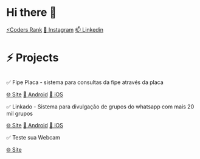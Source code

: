 # Hi there 👋


<a href="https://profile.codersrank.io/user/devguerra">⚡Coders Rank</a>
<a href="https://instagram.com/dev_guerra">👯 Instagram</a>
<a href="https://www.linkedin.com/in/umroberto/">📫 Linkedin</a>


# <p>⚡ Projects</p>
<p>✅ Fipe Placa - sistema para consultas da fipe através da placa</p>
<p>
  <a href="https://www.fipeplaca.com.br" rel="nofollow noreferrer" align="justify">🌐 Site</a> 
  <a href="https://play.google.com/store/apps/details?id=com.mobird.ipvacarro" rel="nofollow noreferrer" align="justify">🤖 Android</a>
  <a href="https://apps.apple.com/us/app/ipva-tabela-fipe-pela-placa/id1599556747" rel="nofollow noreferrer" align="justify">📱 iOS</a>
</p

<p>✅ Linkado - Sistema para divulgação de grupos do whatsapp com mais 20 mil grupos</p>
<p>
  <a href="https://www.linkado.app" rel="nofollow noreferrer" align="justify">🌐 Site</a> 
  <a href="https://play.google.com/store/apps/details?id=com.mobird.gruposlink" rel="nofollow noreferrer" align="justify">🤖 Android</a>
  <a href="https://apps.apple.com/us/app/linkado-grupos-do-zap/id1565266000" rel="nofollow noreferrer" align="justify">📱 iOS</a>
</p>

<p>✅ Teste sua Webcam</p>
<p>
  <a href="http://www.mytestwebcam.com" rel="nofollow noreferrer" align="justify">🌐 Site</a>
</p>


